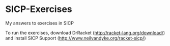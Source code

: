SICP-Exercises
==============

My answers to exercises in SICP

To run the exercises, download DrRacket (http://racket-lang.org/download/) and install SICP Support (http://www.neilvandyke.org/racket-sicp/)
